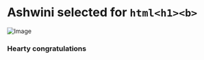 
# Ashwini selected for ```html<h1><b>```

![Image ](https://media-exp1.licdn.com/dms/image/C5103AQEw2lnQT3MYVg/profile-displayphoto-shrink_200_200/0/1585563332217?e=1622678400&v=beta&t=QY_FCNVgck-DLKz5WuPVS7xJl1cfhsZKbllSuKsQwJg)


### Hearty congratulations
